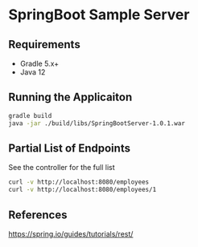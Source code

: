 # SpringBoot Sample Server

## Requirements

* Gradle 5.x+
* Java 12

## Running the Applicaiton

```sh
gradle build
java -jar ./build/libs/SpringBootServer-1.0.1.war
```

## Partial List of Endpoints

See the controller for the full list

```sh
curl -v http://localhost:8080/employees
curl -v http://localhost:8080/employees/1
```

## References

<https://spring.io/guides/tutorials/rest/>
